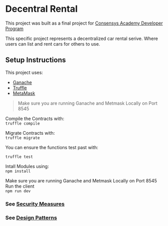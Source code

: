 # Decentral Rental

This project was built as a final project for [Consensys Academy Developer Program](https://courses.consensys.net/courses/course-v1:ConsenSysAcademy+2018DP+1/about)

This specific project represents a decentralized car rental serive. Where users can list and rent cars for others to use.

## Setup Instructions
This project uses:
- [Ganache](https://truffleframework.com/ganache) 
- [Truffle](https://truffleframework.com/truffle)
- [MetaMask](https://metamask.io/)

> Make sure you are running Ganache and Metmask Locally on Port 8545

Compile the Contracts with:  
```truffle compile```

Migrate Contracts with:  
```truffle migrate```

You can ensure the functions test past with:

`truffle test`

Intall Modules using:  
```npm install```

Make sure you are running Ganache and Metmask Locally on Port 8545   
Run the client  
`npm run dev`

### See [Security Measures](./avoiding_common_attacks.md.md)

### See [Design Patterns](./design_pattern_desicions.md)
